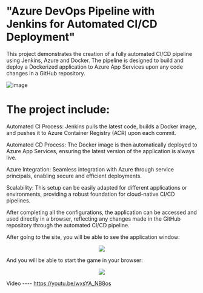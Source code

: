 # "Azure DevOps Pipeline with Jenkins for Automated CI/CD Deployment"
This project demonstrates the creation of a fully automated CI/CD pipeline using Jenkins, Azure and Docker. The pipeline is designed to build and deploy a Dockerized application to Azure App Services upon any code changes in a GitHub repository.

![image](https://github.com/user-attachments/assets/097c63fa-48e2-492f-9016-6cd003a68218)

# The project include:
  Automated CI Process: Jenkins pulls the latest code, builds a Docker image, and pushes it to Azure Container Registry (ACR) upon each commit.
  
  Automated CD Process: The Docker image is then automatically deployed to Azure App Services, ensuring the latest version of the application is always live.
  
  Azure Integration: Seamless integration with Azure through service principals, enabling secure and efficient deployments.
  
  Scalability: This setup can be easily adapted for different applications or environments, providing a robust foundation for cloud-native CI/CD pipelines.

After completing all the configurations, the application can be accessed and used directly in a browser, reflecting any changes made in the GitHub repository through the automated CI/CD pipeline.

After going to the site, you will be able to see the application window:
<p align="center">
  <img src="[your-image-url-here](https://github.com/user-attachments/assets/5cd3d368-1a84-47b0-bb76-a74abbc9413e)">
</p>

And you will be able to start the game in your browser:
<p align="center">
  <img src="[your-image-url-here](https://github.com/user-attachments/assets/7673aa24-1f06-46a8-a6c3-f608fe2cea89)">
</p>


Video ---- https://youtu.be/wxsYA_NB8os
